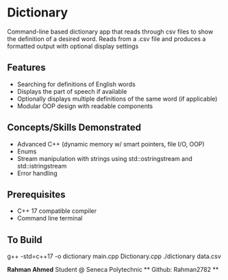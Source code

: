 # Dictionary

Command-line based dictionary app that reads through csv files to show the definition of a desired word.
Reads from a .csv file and produces a formatted output with optional display settings

## Features 

- Searching for definitions of English words
- Displays the part of speech if available
- Optionally displays multiple definitions of the same word (if applicable)
- Modular OOP design with readable components

## Concepts/Skills Demonstrated

- Advanced C++ (dynamic memory w/ smart pointers, file I/O, OOP)
- Enums
- Stream manipulation with strings using std::ostringstream and std::istringstream
- Error handling

## Prerequisites

- C++ 17 compatible compiler
- Command line terminal

## To Build

g++ -std=c++17 -o dictionary main.cpp Dictionary.cpp
./dictionary data.csv


**Rahman Ahmed**
Student @ Seneca Polytechnic
** Github: Rahman2782 **
